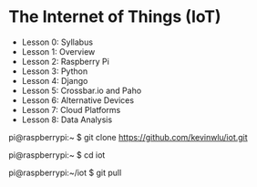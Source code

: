 # The Internet of Things (IoT)

* Lesson 0: Syllabus
* Lesson 1: Overview
* Lesson 2: Raspberry Pi
* Lesson 3: Python
* Lesson 4: Django
* Lesson 5: Crossbar.io and Paho
* Lesson 6: Alternative Devices
* Lesson 7: Cloud Platforms
* Lesson 8: Data Analysis

pi@raspberrypi:~ $ git clone https://github.com/kevinwlu/iot.git

pi@raspberrypi:~ $ cd iot

pi@raspberrypi:~/iot $ git pull
